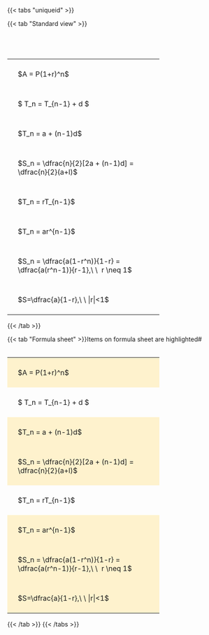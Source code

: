 ---
---

{{< tabs "uniqueid" >}}

{{< tab "Standard view" >}}

#  
<br>
<style type="text/css">
#T_01907 th.col_heading {
  text-align: left;
  font-size: 1em;
}
#T_01907 td {
  text-align: left;
  font-size: 1em;
  padding: 1.5em;
}
#T_01907_row0_col0, #T_01907_row1_col0, #T_01907_row2_col0, #T_01907_row3_col0, #T_01907_row4_col0, #T_01907_row5_col0, #T_01907_row6_col0, #T_01907_row7_col0 {
  width: 300px;
  white-space: pre-wrap;
}
</style>
<table id="T_01907">
  <thead>
  </thead>
  <tbody>
    <tr>
      <td id="T_01907_row0_col0" class="data row0 col0" >$A = P(1+r)^n$</td>
    </tr>
    <tr>
      <td id="T_01907_row1_col0" class="data row1 col0" >$ T_n = T_{n-1} + d $</td>
    </tr>
    <tr>
      <td id="T_01907_row2_col0" class="data row2 col0" >$T_n = a + (n-1)d$</td>
    </tr>
    <tr>
      <td id="T_01907_row3_col0" class="data row3 col0" >$S_n = \dfrac{n}{2}[2a + (n-1)d] = \dfrac{n}{2}(a+l)$</td>
    </tr>
    <tr>
      <td id="T_01907_row4_col0" class="data row4 col0" >$T_n = rT_{n-1}$</td>
    </tr>
    <tr>
      <td id="T_01907_row5_col0" class="data row5 col0" >$T_n = ar^{n-1}$</td>
    </tr>
    <tr>
      <td id="T_01907_row6_col0" class="data row6 col0" >$S_n = \dfrac{a(1-r^n)}{1-r} = \dfrac{a(r^n-1)}{r-1},\ \  r \neq 1$</td>
    </tr>
    <tr>
      <td id="T_01907_row7_col0" class="data row7 col0" >$S=\dfrac{a}{1-r},\ \ |r|<1$</td>
    </tr>
  </tbody>
</table>
{{< /tab >}}

{{< tab "Formula sheet" >}}Items on formula sheet are highlighted#  
<br>
<style type="text/css">
#T_57130 th.col_heading {
  text-align: left;
  font-size: 1em;
}
#T_57130 td {
  text-align: left;
  font-size: 1em;
  padding: 1.5em;
}
#T_57130_row0_col0, #T_57130_row2_col0, #T_57130_row3_col0, #T_57130_row5_col0, #T_57130_row6_col0, #T_57130_row7_col0 {
  width: 300px;
  background-color: rgba(255,194,10, 0.2);
  white-space: pre-wrap;
}
#T_57130_row1_col0, #T_57130_row4_col0 {
  width: 300px;
  white-space: pre-wrap;
}
</style>
<table id="T_57130">
  <thead>
  </thead>
  <tbody>
    <tr>
      <td id="T_57130_row0_col0" class="data row0 col0" >$A = P(1+r)^n$</td>
    </tr>
    <tr>
      <td id="T_57130_row1_col0" class="data row1 col0" >$ T_n = T_{n-1} + d $</td>
    </tr>
    <tr>
      <td id="T_57130_row2_col0" class="data row2 col0" >$T_n = a + (n-1)d$</td>
    </tr>
    <tr>
      <td id="T_57130_row3_col0" class="data row3 col0" >$S_n = \dfrac{n}{2}[2a + (n-1)d] = \dfrac{n}{2}(a+l)$</td>
    </tr>
    <tr>
      <td id="T_57130_row4_col0" class="data row4 col0" >$T_n = rT_{n-1}$</td>
    </tr>
    <tr>
      <td id="T_57130_row5_col0" class="data row5 col0" >$T_n = ar^{n-1}$</td>
    </tr>
    <tr>
      <td id="T_57130_row6_col0" class="data row6 col0" >$S_n = \dfrac{a(1-r^n)}{1-r} = \dfrac{a(r^n-1)}{r-1},\ \  r \neq 1$</td>
    </tr>
    <tr>
      <td id="T_57130_row7_col0" class="data row7 col0" >$S=\dfrac{a}{1-r},\ \ |r|<1$</td>
    </tr>
  </tbody>
</table>
{{< /tab >}}
{{< /tabs >}}